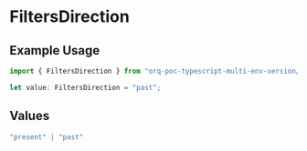 # FiltersDirection

## Example Usage

```typescript
import { FiltersDirection } from "orq-poc-typescript-multi-env-version/models/operations";

let value: FiltersDirection = "past";
```

## Values

```typescript
"present" | "past"
```